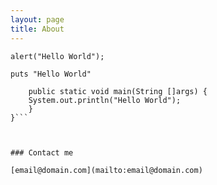 ```yaml
---
layout: page
title: About
---
```


`alert("Hello World");`

`puts "Hello World"`

```public class Hello {
    public static void main(String []args) {
    System.out.println("Hello World");
    }
}```



### Contact me

[email@domain.com](mailto:email@domain.com)
